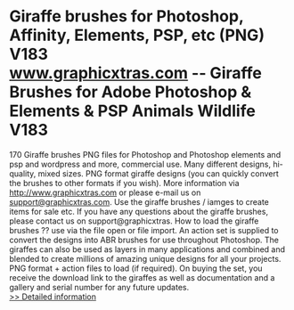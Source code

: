 # Giraffe brushes for Photoshop, Affinity, Elements, PSP, etc (PNG) V183<br />www.graphicxtras.com -- Giraffe Brushes for Adobe Photoshop & Elements & PSP Animals Wildlife V183

170 Giraffe brushes PNG files for Photoshop and Photoshop elements and psp and wordpress and more, commercial use. Many different designs, hi-quality, mixed sizes. PNG format giraffe designs (you can quickly convert the brushes to other formats if you wish). More information via http://www.graphicxtras.com or please e-mail us on support@graphicxtras.com. Use the giraffe brushes / iamges to create items for sale etc. If you have any questions about the giraffe brushes, please contact us on support@graphicxtras. How to load the giraffe brushes ?? use via the file open or file import. An action set is supplied to convert the designs into ABR brushes for use throughout Photoshop. The giraffes can also be used as layers in many applications and combined and blended to create millions of amazing unique designs for all your projects. PNG format + action files to load (if required). On buying the set, you receive the download link to the giraffes as well as documentation and a gallery and serial number for any future updates.
 <br />[>> Detailed information](https://secure.shareit.com/shareit/product.html?productid=300584927&affiliateid=200057808)
